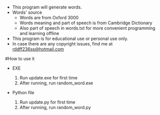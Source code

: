 - This program will generate words.
- Words' source
  - Words are from Oxford 3000
  - Words meaning and part of speech is from Cambridge Dictionary
  - Also part of speech in words.txt for more convenient programming and learning offline
- This program is for educational use or personal use only.
- In case there are any copyright issues, find me at rddff236ss@hotmail.com

#How to use it
- EXE
  1. Run update.exe for first time
  2. After running, run random_word.exe

- Python file
  1. Run update.py for first time
  2. After running, run random_word.py

















